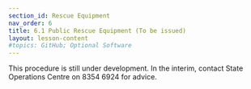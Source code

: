 ```yaml
---
section_id: Rescue Equipment
nav_order: 6
title: 6.1 Public Rescue Equipment (To be issued)
layout: lesson-content
#topics: GitHub; Optional Software
---
```


This procedure is still under development. In the interim, contact State Operations Centre on 8354 6924 for advice.